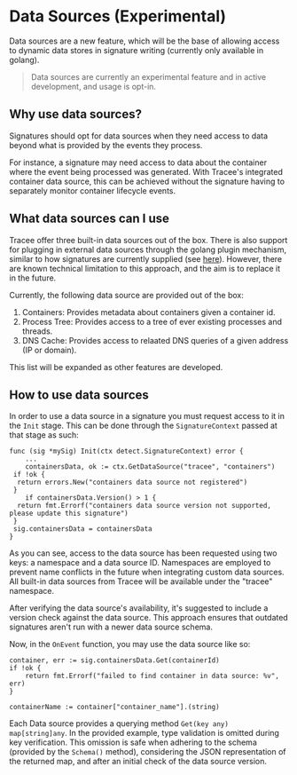 # Data Sources (Experimental)

Data sources are a new feature, which will be the base of allowing access to
dynamic data stores in signature writing (currently only available in golang).

> Data sources are currently an experimental feature and in active development,
> and usage is opt-in.

## Why use data sources?

Signatures should opt for data sources when they need access to data beyond what
is provided by the events they process.

For instance, a signature may need access to data about the container where the
event being processed was generated. With Tracee's integrated container data
source, this can be achieved without the signature having to separately monitor
container lifecycle events.

## What data sources can I use

Tracee offer three built-in data sources out of the box.
There is also support for plugging in external data sources through the golang 
plugin mechanism, similar to how signatures are currently supplied (see [here](../../events/custom/golang.md)). 
However, there are known technical limitation to this approach, and the aim is to replace it
in the future.

Currently, the following data source are provided out of the box:

1. Containers: Provides metadata about containers given a container id.
1. Process Tree: Provides access to a tree of ever existing processes and threads.
1. DNS Cache: Provides access to relaated DNS queries of a given address (IP or domain).

This list will be expanded as other features are developed.

## How to use data sources

In order to use a data source in a signature you must request access to it in
the `Init` stage. This can be done through the `SignatureContext` passed at that
stage as such:

```golang
func (sig *mySig) Init(ctx detect.SignatureContext) error {
    ...
    containersData, ok := ctx.GetDataSource("tracee", "containers")
 if !ok {
  return errors.New("containers data source not registered")
 }
    if containersData.Version() > 1 {
  return fmt.Errorf("containers data source version not supported, please update this signature")
 }
 sig.containersData = containersData
}
```

As you can see, access to the data source has been requested using two keys: a
namespace and a data source ID. Namespaces are employed to prevent name
conflicts in the future when integrating custom data sources. All built-in data
sources from Tracee will be available under the "tracee" namespace.

After verifying the data source's availability, it's suggested to include a
version check against the data source. This approach ensures that outdated
signatures aren't run with a newer data source schema.

Now, in the `OnEvent` function, you may use the data source like so:

```golang
container, err := sig.containersData.Get(containerId)
if !ok {
    return fmt.Errorf("failed to find container in data source: %v", err)
}

containerName := container["container_name"].(string)
```

Each Data source provides a querying method `Get(key any) map[string]any`. In
the provided example, type validation is omitted during key verification. This
omission is safe when adhering to the schema (provided by the `Schema()`
method), considering the JSON representation of the returned map, and after an
initial check of the data source version.

